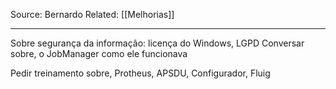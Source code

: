 Source: Bernardo
Related: [[Melhorias]]

---

Sobre segurança da informação: licença do Windows, LGPD
Conversar sobre, o JobManager como ele funcionava

Pedir treinamento sobre, Protheus, APSDU, Configurador, Fluig